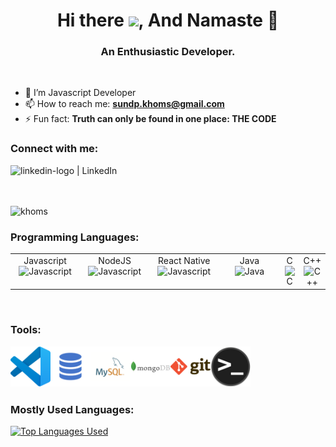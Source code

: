 ### <h1 align="center">Hi there <img src="https://raw.githubusercontent.com/MartinHeinz/MartinHeinz/master/wave.gif" width="30px">, And Namaste 🙏</h1>

#### <h3 align="center">An Enthusiastic Developer.</h3>

<br />

- 🔭 I’m Javascript Developer
- 📫 How to reach me: **sundp.khoms@gmail.com**
- ⚡ Fun fact: **Truth can only be found in one place: THE CODE**

### Connect with me:

[<img align="left" alt="linkedin-logo | LinkedIn" src="https://img.icons8.com/fluent/48/000000/linkedin.png" />](https://www.linkedin.com/in/khom-bahadur-chhetri-156b06248/)

<br />
<br />
<br />
<p align="left">
  <img src="https://github-readme-stats.vercel.app/api?username=khoms&show_icons=true" alt="khoms" />
</p>

### Programming Languages:

<table>
  <tbody>
    <tr valign="top">
      <td width="25%" align="center">
        <span>Javascript</span><br>
        <img alt="Javascript" height="64px" src="https://cdn.svgporn.com/logos/javascript.svg" />
      </td>
      <td width="25%" align="center">
        <span>NodeJS</span><br>
        <img alt="Javascript" height="64px" src="https://cdn.svgporn.com/logos/nodejs.svg" />
      </td>
      <td width="25%" align="center">
        React Native
        <img alt="Javascript" height="64px" src="https://cdn.svgporn.com/logos/react.svg" />
      </td>
      <td width="25%" align="center">
        <span>Java</span><br>
        <img alt="Java" height="64px" src="https://cdn.svgporn.com/logos/java.svg" />
      </td>
      <td width="25%" align="center">
        <span>C</span><br>
        <img alt="C". height="64px" src="https://cdn.svgporn.com/logos/c.svg" />
      </td>
      <td width="25%" align="center">
        <span>C++</span><br>
        <img alt="C++" height="64px" src="https://cdn.svgporn.com/logos/c-plusplus.svg" />
      </td>
    </tr>
    
  </tbody>
</table>
<br />

### Tools:

<img align="left" alt="Visual Studio Code" width="64px" height="64px" src="https://raw.githubusercontent.com/github/explore/80688e429a7d4ef2fca1e82350fe8e3517d3494d/topics/visual-studio-code/visual-studio-code.png" />
<img align="left" alt="VsCode"  width="64px" height="64px" src="https://raw.githubusercontent.com/github/explore/80688e429a7d4ef2fca1e82350fe8e3517d3494d/topics/sql/sql.png" />
<img align="left" alt="sql" width="64px" height="64px" src="https://raw.githubusercontent.com/github/explore/80688e429a7d4ef2fca1e82350fe8e3517d3494d/topics/mysql/mysql.png" />
<img align="left" alt="MySql"  width="64px" height="64px" src="https://raw.githubusercontent.com/github/explore/80688e429a7d4ef2fca1e82350fe8e3517d3494d/topics/mongodb/mongodb.png" />
<img align="left" alt="MongoDB"  width="64px" height="64px" src="https://raw.githubusercontent.com/github/explore/80688e429a7d4ef2fca1e82350fe8e3517d3494d/topics/git/git.png" />
<img align="left" alt="Terminal"  width="64px" height="64px" src="https://raw.githubusercontent.com/github/explore/80688e429a7d4ef2fca1e82350fe8e3517d3494d/topics/terminal/terminal.png" />
<br />
<br />

<br />
<br />

### Mostly Used Languages:

[![Top Languages Used](https://github-readme-stats.vercel.app/api/top-langs/?username=khoms&layout=compact&theme=green-white)](https://github.com/khoms)
